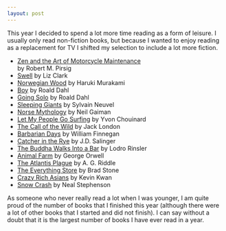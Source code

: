 ```yaml
---
layout: post
---
```

This year I decided to spend a lot more time reading as a form of leisure. I usually only read non-fiction books, but because I wanted to enjoy reading as a replacement for TV I shifted my selection to include a lot more fiction.


- [Zen and the Art of Motorcycle Maintenance](https://www.bookdepository.com/search?searchTerm=Zen%20Motorcycle%20Maintenance%20Robert%20Pirsig)<br/>by Robert M. Pirsig
- [Swell](https://www.bookdepository.com/search?searchTerm=Swell%20by%20Liz%20Clark) by Liz Clark
- [Norwegian Wood](https://www.bookdepository.com/search?searchTerm=Norwegian%20Wood%20by%20Haruki%20Murakami) by Haruki Murakami
- [Boy](https://www.bookdepository.com/search?searchTerm=Boy%20by%20Roald%20Dahl) by Roald Dahl
- [Going Solo](https://www.bookdepository.com/search?searchTerm=Going%20Solo%20by%20Roald%20Dahl) by Roald Dahl
- [Sleeping Giants](https://www.bookdepository.com/search?searchTerm=Sleeping%20Giants%20by%20Sylvain%20Neuvel) by Sylvain Neuvel
- [Norse Mythology](https://www.bookdepository.com/search?searchTerm=Norse%20Mythology%20by%20Neil%20Gaiman) by Neil Gaiman
- [Let My People Go Surfing](https://www.bookdepository.com/search?searchTerm=Let%20My%20People%20Go%20Surfing%20by%20Yvon%20Chouinard) by Yvon Chouinard
- [The Call of the Wild](https://www.bookdepository.com/search?searchTerm=The%20Call%20of%20the%20Wild%20by%20Jack%20London) by Jack London
- [Barbarian Days](https://www.bookdepository.com/search?searchTerm=Barbarian%20Days%20by%20William%20Finnegan) by William Finnegan
- [Catcher in the Rye](https://www.bookdepository.com/search?searchTerm=Catcher%20in%20the%20Rye%20by%20J.D.%20Salinger) by J.D. Salinger
- [The Buddha Walks Into a Bar](https://www.bookdepository.com/search?searchTerm=The%20Buddha%20Walks%20Into%20a%20Bar%20by%20Lodro%20Rinsler) by Lodro Rinsler
- [Animal Farm](https://www.bookdepository.com/search?searchTerm=Animal%20Farm%20by%20George%20Orwell) by George Orwell
- [The Atlantis Plague](https://www.bookdepository.com/search?searchTerm=The%20Atlantis%20Plague%20by%20A.%20G.%20Riddle) by A. G. Riddle
- [The Everything Store](https://www.bookdepository.com/search?searchTerm=The%20Everything%20Store%20by%20Brad%20Stone) by Brad Stone
- [Crazy Rich Asians](https://www.bookdepository.com/search?searchTerm=Crazy%20Rich%20Asians%20by%20Kevin%20Kwan) by Kevin Kwan
- [Snow Crash](https://www.bookdepository.com/search?searchTerm=Snow%20Crash%20by%20Neal%20Stephenson) by Neal Stephenson


As someone who never really read a lot when I was younger, I am quite proud of the number of books that I finished this year (although there were a lot of other books that I started and did not finish). I can say without a doubt that it is the largest number of books I have ever read in a year.
